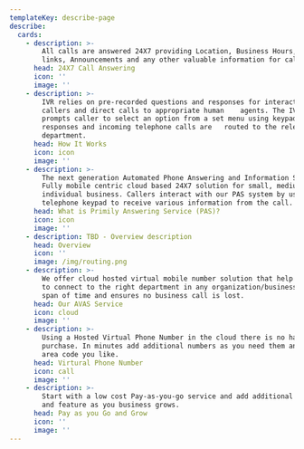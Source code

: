 ```yaml
---
templateKey: describe-page
describe:
  cards:
    - description: >-
        All calls are answered 24X7 providing Location, Business Hours, Web
        links, Announcements and any other valuable information for callers
      head: 24X7 Call Answering
      icon: ''
      image: ''
    - description: >-
        IVR relies on pre-recorded questions and responses for interacting with
        callers and direct calls to appropriate human    agents. The IVR system
        prompts caller to select an option from a set menu using keypad
        responses and incoming telephone calls are   routed to the relevant
        department.
      head: How It Works
      icon: icon
      image: ''
    - description: >-
        The next generation Automated Phone Answering and Information Service.
        Fully mobile centric cloud based 24X7 solution for small, medium and
        individual business. Callers interact with our PAS system by using their
        telephone keypad to receive various information from the call.
      head: What is Primily Answering Service (PAS)?
      icon: icon
      image: ''
    - description: TBD - Overview description
      head: Overview
      icon: ''
      image: /img/routing.png
    - description: >-
        We offer cloud hosted virtual mobile number solution that help customers
        to connect to the right department in any organization/business in short
        span of time and ensures no business call is lost.
      head: Our AVAS Service
      icon: cloud
      image: ''
    - description: >-
        Using a Hosted Virtual Phone Number in the cloud there is no hardware
        purchase. In minutes add additional numbers as you need them and in any
        area code you like.
      head: Virtural Phone Number
      icon: call
      image: ''
    - description: >-
        Start with a low cost Pay-as-you-go service and add additional services
        and feature as you business grows.
      head: Pay as you Go and Grow
      icon: ''
      image: ''
---
```


